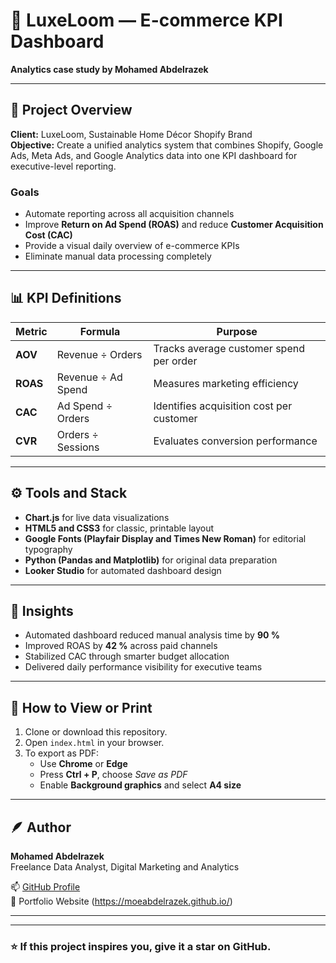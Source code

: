 # 🌟 LuxeLoom — E-commerce KPI Dashboard  
**Analytics case study by Mohamed Abdelrazek**

---

## 🎯 Project Overview
**Client:** LuxeLoom, Sustainable Home Décor Shopify Brand  
**Objective:** Create a unified analytics system that combines Shopify, Google Ads, Meta Ads, and Google Analytics data into one KPI dashboard for executive-level reporting.

### Goals
- Automate reporting across all acquisition channels  
- Improve **Return on Ad Spend (ROAS)** and reduce **Customer Acquisition Cost (CAC)**  
- Provide a visual daily overview of e-commerce KPIs  
- Eliminate manual data processing completely  

---

## 📊 KPI Definitions
| Metric | Formula | Purpose |
|---------|----------|----------|
| **AOV** | Revenue ÷ Orders | Tracks average customer spend per order |
| **ROAS** | Revenue ÷ Ad Spend | Measures marketing efficiency |
| **CAC** | Ad Spend ÷ Orders | Identifies acquisition cost per customer |
| **CVR** | Orders ÷ Sessions | Evaluates conversion performance |

---

## ⚙️ Tools and Stack
- **Chart.js** for live data visualizations  
- **HTML5 and CSS3** for classic, printable layout  
- **Google Fonts (Playfair Display and Times New Roman)** for editorial typography  
- **Python (Pandas and Matplotlib)** for original data preparation  
- **Looker Studio** for automated dashboard design  

---

## 🧠 Insights
- Automated dashboard reduced manual analysis time by **90 %**  
- Improved ROAS by **42 %** across paid channels  
- Stabilized CAC through smarter budget allocation  
- Delivered daily performance visibility for executive teams  

---

## 🧾 How to View or Print
1. Clone or download this repository.  
2. Open `index.html` in your browser.  
3. To export as PDF:  
   - Use **Chrome** or **Edge**  
   - Press **Ctrl + P**, choose *Save as PDF*  
   - Enable **Background graphics** and select **A4 size**



---

## 🪶 Author
**Mohamed Abdelrazek**  
Freelance Data Analyst, Digital Marketing and Analytics  

📫 [GitHub Profile](https://github.com/MoeAbdelrazek)  
📄 Portfolio Website (https://moeabdelrazek.github.io/)  

---

---
### ⭐ If this project inspires you, give it a star on GitHub.
